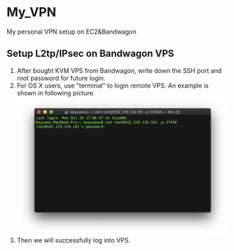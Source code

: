 # My_VPN
My personal VPN setup on EC2&amp;Bandwagon

## Setup L2tp/IPsec on Bandwagon VPS
<ol>
<li>After bought KVM VPS from Bandwagon, write down the SSH port and root password for future login.</li>
<li>For OS X users, use "terminal" to login remote VPS. An example is shown in following picture.
  <img src="https://github.com/CapSOSkw/My_VPN/blob/master/pic/Screen%20Shot%202018-10-29%20at%2017.15.21.png" alt="drawing" width="600"/></li>
<li>Then we will successfully log into VPS.</li>
  
